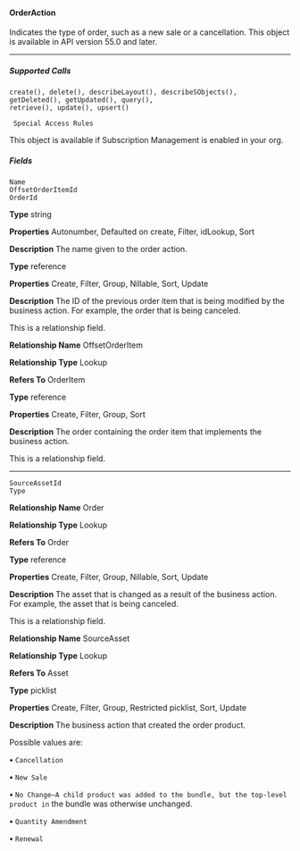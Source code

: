 #### OrderAction

Indicates the type of order, such as a new sale or a cancellation. This object is available in API version 55.0 and later.


-----

##### Supported Calls
```
create(), delete(), describeLayout(), describeSObjects(), getDeleted(), getUpdated(), query(),
retrieve(), update(), upsert()

 Special Access Rules

```
This object is available if Subscription Management is enabled in your org.

##### Fields

```
Name
OffsetOrderItemId
OrderId

```

**Type**
string

**Properties**
Autonumber, Defaulted on create, Filter, idLookup, Sort

**Description**
The name given to the order action.

**Type**
reference

**Properties**
Create, Filter, Group, Nillable, Sort, Update

**Description**
The ID of the previous order item that is being modified by the business action. For example,
the order that is being canceled.

This is a relationship field.

**Relationship Name**
OffsetOrderItem

**Relationship Type**
Lookup

**Refers To**
OrderItem

**Type**
reference

**Properties**
Create, Filter, Group, Sort

**Description**
The order containing the order item that implements the business action.

This is a relationship field.


-----

```
SourceAssetId
Type

```

**Relationship Name**
Order

**Relationship Type**
Lookup

**Refers To**
Order

**Type**
reference

**Properties**
Create, Filter, Group, Nillable, Sort, Update

**Description**
The asset that is changed as a result of the business action. For example, the asset that is
being canceled.

This is a relationship field.

**Relationship Name**
SourceAsset

**Relationship Type**
Lookup

**Refers To**
Asset

**Type**
picklist

**Properties**
Create, Filter, Group, Restricted picklist, Sort, Update

**Description**
The business action that created the order product.

Possible values are:

**•** `Cancellation`

**•** `New Sale`

**•** `No Change—A child product was added to the bundle, but the top-level product in`
the bundle was otherwise unchanged.

**•** `Quantity Amendment`

**•** `Renewal`

